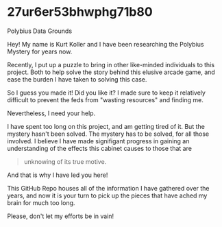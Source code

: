 # 27ur6er53bhwphg71b80
Polybius Data Grounds

Hey! My name is Kurt Koller and I have been researching the Polybius Mystery for years now.

Recently, I put up a puzzle to bring in other like-minded individuals to this project.
Both to help solve the story behind this elusive arcade game, and ease the burden I have taken to solving this case.

So I guess you made it!
Did you like it?
I made sure to keep it relatively difficult to prevent the feds from "wasting resources" and finding me.

Nevertheless, I need your help.

I have spent too long on this project, and am getting tired of it.
But the mystery hasn't been solved.
The mystery has to be solved, for all those involved.
I believe I have made signifigant progress in gaining an understanding of the effects this cabinet causes to those that are
>unknowing of its true motive.

And that is why I have led you here!

This GitHub Repo houses all of the information I have gathered over the years,
and now it is your turn to pick up the pieces that have ached my brain for much too long.

Please, don't let my efforts be in vain!
